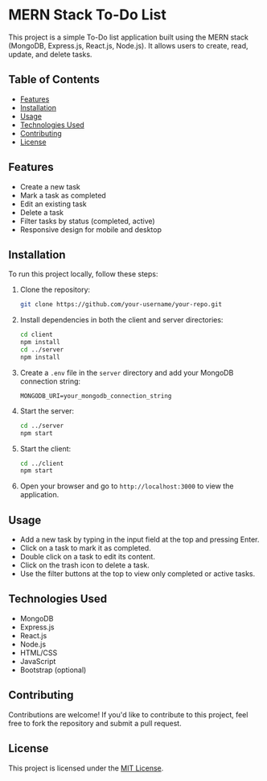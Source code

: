 


# MERN Stack To-Do List

This project is a simple To-Do list application built using the MERN stack (MongoDB, Express.js, React.js, Node.js). It allows users to create, read, update, and delete tasks.

## Table of Contents


- [Features](#features)
- [Installation](#installation)
- [Usage](#usage)
- [Technologies Used](#technologies-used)
- [Contributing](#contributing)
- [License](#license)



## Features

- Create a new task
- Mark a task as completed
- Edit an existing task
- Delete a task
- Filter tasks by status (completed, active)
- Responsive design for mobile and desktop

## Installation

To run this project locally, follow these steps:

1. Clone the repository:

   ```bash
   git clone https://github.com/your-username/your-repo.git
   ```

2. Install dependencies in both the client and server directories:

   ```bash
   cd client
   npm install
   cd ../server
   npm install
   ```

3. Create a `.env` file in the `server` directory and add your MongoDB connection string:

   ```env
   MONGODB_URI=your_mongodb_connection_string
   ```

4. Start the server:

   ```bash
   cd ../server
   npm start
   ```

5. Start the client:

   ```bash
   cd ../client
   npm start
   ```

6. Open your browser and go to `http://localhost:3000` to view the application.

## Usage

- Add a new task by typing in the input field at the top and pressing Enter.
- Click on a task to mark it as completed.
- Double click on a task to edit its content.
- Click on the trash icon to delete a task.
- Use the filter buttons at the top to view only completed or active tasks.

## Technologies Used

- MongoDB
- Express.js
- React.js
- Node.js
- HTML/CSS
- JavaScript
- Bootstrap (optional)

## Contributing

Contributions are welcome! If you'd like to contribute to this project, feel free to fork the repository and submit a pull request.

## License

This project is licensed under the [MIT License](LICENSE).

